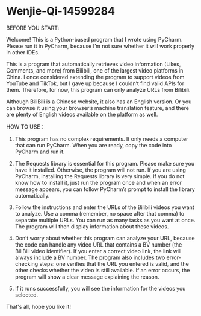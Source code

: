 # Wenjie-Qi-14599284

BEFORE YOU START: 

Welcome! This is a Python-based program that I wrote using PyCharm.
Please run it in PyCharm, because I’m not sure whether it will work properly in other IDEs.

This is a program that automatically retrieves video information (Likes, Comments, and more) from Bilibili, one of the largest video platforms in China.
I once considered extending the program to support videos from YouTube and TikTok, but I gave up because I couldn’t find valid APIs for them.
Therefore, for now, this program can only analyze URLs from Bilibili.

Although BiliBili is a Chinese website, it also has an English version. Or you can browse it using your browser’s machine translation feature, and there are plenty of English videos available on the platform as well.


HOW TO USE：

1. This program has no complex requirements. It only needs a computer that can run PyCharm.
When you are ready, copy the code into PyCharm and run it.

2. The Requests library is essential for this program. Please make sure you have it installed. Otherwise, the program will not run.
If you are using PyCharm, installing the Requests library is very simple. If you do not know how to install it, just run the program once and when an error message appears, you can follow PyCharm’s prompt to install the library automatically.

3. Follow the instructions and enter the URLs of the Bilibili videos you want to analyze.
Use a comma (remember, no space after that comma) to separate multiple URLs. You can run as many tasks as you want at once.
The program will then display information about these videos.

4. Don’t worry about whether this program can analyze your URL, because the code can handle any video URL that contains a BV number (the BiliBili video identifier). If you enter a correct video link, the link will always include a BV number.
The program also includes two error-checking steps: one verifies that the URL you entered is valid, and the other checks whether the video is still available. If an error occurs, the program will show a clear message explaining the reason.

5. If it runs successfully, you will see the information for the videos you selected.


That's all, hope you like it!
